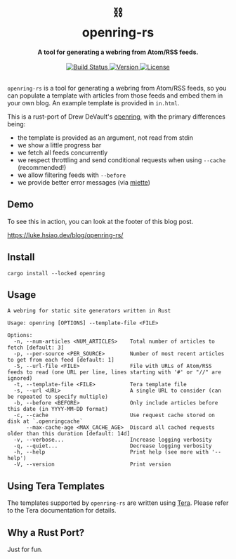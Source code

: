 <h1 align="center">
    ⛓<br>
    openring-rs
</h1>
<div align="center">
    <strong>A tool for generating a webring from Atom/RSS feeds.</strong>
</div>
<br>
<div align="center">
  <a href="https://github.com/lukehsiao/openring-rs/actions/workflows/general.yml">
    <img src="https://img.shields.io/github/actions/workflow/status/lukehsiao/openring-rs/general.yml" alt="Build Status">
  </a>
  <a href="https://crates.io/crates/openring">
    <img src="https://img.shields.io/crates/v/openring" alt="Version">
  </a>
  <a href="https://github.com/lukehsiao/openring-rs/blob/main/LICENSE">
    <img src="https://img.shields.io/crates/l/openring" alt="License">
  </a>
</div>
<br>

`openring-rs` is a tool for generating a webring from Atom/RSS feeds, so you can populate a template with articles from those feeds and embed them in your own blog. An example template is provided in `in.html`.

This is a rust-port of Drew DeVault's [openring](https://git.sr.ht/~sircmpwn/openring), with the primary differences being:
- the template is provided as an argument, not read from stdin
- we show a little progress bar
- we fetch all feeds concurrently
- we respect throttling and send conditional requests when using `--cache` (recommended!)
- we allow filtering feeds with `--before`
- we provide better error messages (via [miette](https://github.com/zkat/miette))

## Demo

To see this in action, you can look at the footer of this blog post.

<https://luke.hsiao.dev/blog/openring-rs/>

## Install

```
cargo install --locked openring
```

## Usage

```
A webring for static site generators written in Rust

Usage: openring [OPTIONS] --template-file <FILE>

Options:
  -n, --num-articles <NUM_ARTICLES>    Total number of articles to fetch [default: 3]
  -p, --per-source <PER_SOURCE>        Number of most recent articles to get from each feed [default: 1]
  -S, --url-file <FILE>                File with URLs of Atom/RSS feeds to read (one URL per line, lines starting with '#' or "//" are ignored)
  -t, --template-file <FILE>           Tera template file
  -s, --url <URL>                      A single URL to consider (can be repeated to specify multiple)
  -b, --before <BEFORE>                Only include articles before this date (in YYYY-MM-DD format)
  -c, --cache                          Use request cache stored on disk at `.openringcache`
      --max-cache-age <MAX_CACHE_AGE>  Discard all cached requests older than this duration [default: 14d]
  -v, --verbose...                     Increase logging verbosity
  -q, --quiet...                       Decrease logging verbosity
  -h, --help                           Print help (see more with '--help')
  -V, --version                        Print version
```

## Using Tera Templates

The templates supported by `openring-rs` are written using [Tera](https://tera.netlify.app/).
Please refer to the Tera documentation for details.

## Why a Rust Port?

Just for fun.
